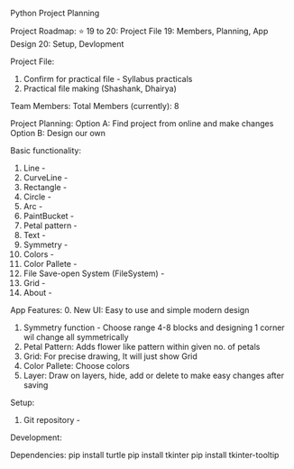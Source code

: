Python Project Planning

Project Roadmap:
 ⭐ 19 to 20: Project File
    19: Members, Planning, App Design
    20: Setup, Devlopment

Project File:
 1. Confirm for practical file - Syllabus practicals
 2. Practical file making (Shashank, Dhairya)

Team Members:
 Total Members (currently): 8

Project Planning:
 Option A: Find project from online and make changes
 Option B: Design our own

Basic functionality:
 1. Line - 
 2. CurveLine - 
 3. Rectangle - 
 4. Circle - 
 5. Arc - 
 6. PaintBucket - 
 7. Petal pattern - 
 8. Text - 
 9. Symmetry - 
 10. Colors - 
 11. Color Pallete - 
 12. File Save-open System (FileSystem) - 
 13. Grid - 
 14. About - 

App Features:
 0. New UI: Easy to use and simple modern design

 1. Symmetry function - Choose range 4-8 blocks and designing 1 corner wil change all symmetrically
 2. Petal Pattern: Adds flower like pattern within given no. of petals
 3. Grid: For precise drawing, It will just show Grid
 4. Color Pallete: Choose colors
 5. Layer: Draw on layers, hide, add or delete to make easy changes after saving

Setup:
 1. Git repository - 

Development:

Dependencies:
pip install turtle
pip install tkinter
pip install tkinter-tooltip
